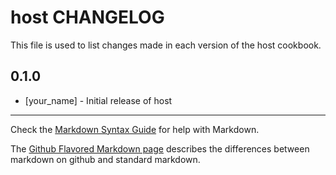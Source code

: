 host CHANGELOG
==============

This file is used to list changes made in each version of the host cookbook.

0.1.0
-----
- [your_name] - Initial release of host

- - -
Check the [Markdown Syntax Guide](http://daringfireball.net/projects/markdown/syntax) for help with Markdown.

The [Github Flavored Markdown page](http://github.github.com/github-flavored-markdown/) describes the differences between markdown on github and standard markdown.
